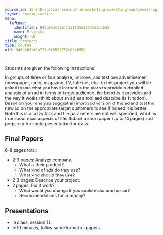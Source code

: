 ```yaml
---
course_id: 15-840-special-seminar-in-marketing-marketing-management-spring-2004
layout: course_section
menu:
  leftnav:
    identifier: 046b963cd8b771a8f3551757c09cb552
    name: Projects
    weight: 60
title: Projects
type: course
uid: 046b963cd8b771a8f3551757c09cb552

---
```


Students are given the following instructions:

In groups of three or four analyze, improve, and test one advertisement (newspaper, radio, magazine, TV, Internet, etc). In this project you will be asked to use what you have learned in the class to provide a detailed analysis of an ad in terms of target audience, the benefits it provides and the way it works (think about an ad as a tool and describe its function). Based on your analysis suggest an improved version of the ad and test the new ad on the appropriate target customers to see if indeed it is better. Note this is a fuzzy task and the parameters are not well specified, which is true about most aspects of life. Submit a short paper (up to 10 pages) and prepare a 5-minute presentation for class.

Final Papers
------------

6-8 pages total:

*   2-3 pages: Analyze company.
    *   What is their product?
    *   What kind of ads do they use?
    *   What kind should they use?
*   2-3 pages: Describe your project.
*   2 pages: Did it work?
    *   What would you change if you could make another ad?
    *   Recommendations for company?

Presentations
-------------

*   In class, session 14.
*   5-10 minutes, follow same format as papers.